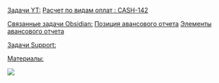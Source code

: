 
<u>Задачи YT:</u>
[Расчет по видам оплат : CASH-142](https://yt.surgutneftegas.ru:4443/issue/CASH-142)

<u>Связанные задачи Obsidian:</u>
[Позиция авансового отчета](Позиция%20авансового%20отчета.md)
[Элементы авансового отчета](Элементы%20авансового%20отчета.md)

<u>Задачи Support:</u>



<u>Материалы:</u>

![](Pasted%20image%2020250909083251.png)
